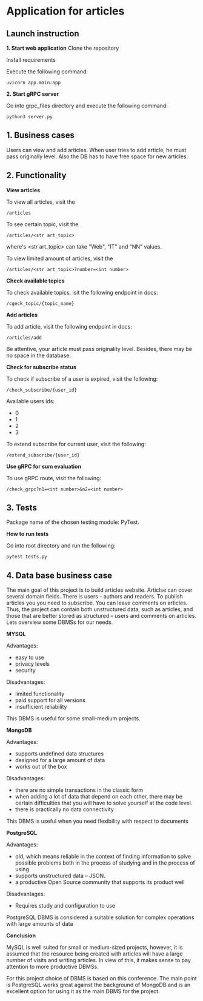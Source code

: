 # Application for articles

## Launch instruction

**1. Start web application**
Clone the repository

Install requirements

Execute the following command:

    uvicorn app.main:app

**2. Start gRPC server**

Go into grpc_files directory and execute the following command:

    python3 server.py

## 1. Business cases

Users can view and add articles. When user tries to add article, he must pass originally level. Also the DB has to have free space for new articles.

## 2. Functionality

**View articles**

To view all articles, visit the

    /articles

To see certain topic, visit the

    /articles/<str art_topic>

where's \<str art_topic\> can take "Web", "IT" and "NN" values.

To view limited amount of articles, visit the

    /articles/<str art_topic>?number=<int number>

**Check available topics**

To check available topics, isit the following endpoint in docs:

    /cgeck_topic/{topic_name}

**Add articles**

To add article, visit the following endpoint in docs:

    /articles/add

Be attentive, your article must pass originality level. Besides, there may be no space in the database.

**Check for subscribe status**

To check if subscribe of a user is expired, visit the following:

    /check_subscribe/{user_id}

Available users ids:
* 0
* 1
* 2
* 3

To extend subscribe for current user, visit the following:

    /extend_subscribe/{user_id}

**Use gRPC for sum evaluation**

To use gRPC route, visit the following:

    /check_grpc?n1=<int number>&n2=<int number>

## 3. Tests

Package name of the chosen testing module: PyTest.

**How to run tests**

Go into root directory and run the following:

    pytest tests.py


## 4. Data base business case

The main goal of this project is to build articles website. Articlse can cover several domain fields. There is users - authors and readers. To publish articles you you need to subscribe. You can leave comments on articles. Thus, the project can contain both unstructured data, such as articles, and those that are better stored as structured – users and comments on articles. Lets overview some DBMSs for our needs.

**MYSQL**

Advantages:

* easy to use
* privacy levels
* security

Disadvantages:

* limited functionality
* paid support for all versions
* insufficient reliability

This DBMS is useful for some small-medium projects.

**MongoDB**

Advantages:

* supports undefined data structures
* designed for a large amount of data
* works out of the box

Disadvantages:

* there are no simple transactions in the classic form
* when adding a lot of data that depend on each other, there may be certain difficulties that you will have to solve yourself at the code level.
* there is practically no data connectivity

This DBMS is useful when you need flexibility with respect to documents

**PostgreSQL**

Advantages:

* old, which means reliable in the context of finding information to solve possible problems both in the process of studying and in the process of using
* supports unstructured data – JSON.
* a productive Open Source community that supports its product well

Disadvantages:

* Requires study and configuration to use

PostgreSQL DBMS is considered a suitable solution for complex operations with large amounts of data

**Conclusion**

MySQL is well suited for small or medium-sized projects, however, it is assumed that the resource being created with articles will have a large number of visits and writing articles. In view of this, it makes sense to pay attention to more productive DBMSs.

For this project choice of DBMS is based on this conference. The main point is PostgreSQL works great against the background of MongoDB and is an excellent option for using it as the main DBMS for the project.
